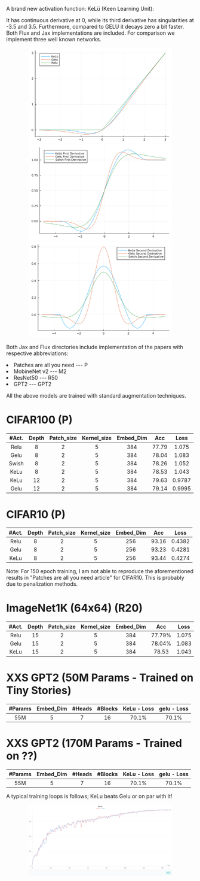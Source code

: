A brand new activation function: KeLü (Keen Learning Unit):

It has continuous derivative at 0, while its third derivative has singularities at -3.5 and 3.5. Furthermore, compared to GELU it decays zero a bit faster. Both Flux and Jax implementations are included. For comparison we implement three well known networks. 

<p align="center">

<img src="assets/comparison.png" width="384" class="left"/>

<img src="assets/comparison_derivatives.png" width="384" class="center"/>
<img src="assets/comparison_second_derivatives.png" width="384" class="right"/>
</p>

Both Jax and Flux directories include implementation of the papers with respective abbreviations:

<li> Patches are all you need --- P</li>
<li> MobineNet v2 --- M2</li>
<li> ResNet50 --- R50 </li>
<li> GPT2 --- GPT2 </li>

All the above models are trained with standard augmentation techniques.
</p>

# CIFAR100 (P)

| #Act.  |  Depth  | Patch_size | Kernel_size| Embed_Dim | Acc    | Loss     | 
| :---:  |  :-----:| :------:   | :------:   | :-----:   | :-----:| :-----:  | 
|  Relu  |  8      |  2         |     5      | 384       | 77.79  |  1.075   | 
|  Gelu  |  8      |  2         |     5      | 384       | 78.04  |  1.083   | 
|  Swish |  8      |  2         |     5      | 384       | 78.26  |  1.052   | 
|  KeLu  |  8      |  2         |     5      | 384       | 78.53  |  1.043   | 
|  KeLu  | 12      |  2         |     5      | 384       | 79.63  |  0.9787  | 
|  Gelu  | 12      |  2         |     5      | 384       | 79.14  |  0.9995  | 

# CIFAR10 (P)

| #Act.  |  Depth   | Patch_size | Kernel_size| Embed_Dim | Acc    | Loss     | 
| :---:  |  :-----: | :------:   | :------:   | :-----:   | :-----:| :-----:  | 
|  Relu  |  8       |  2         |     5      | 256       | 93.16  |  0.4382  | 
|  Gelu  |  8       |  2         |     5      | 256       | 93.23  |  0.4281  | 
|  KeLu  |  8       |  2         |     5      | 256       | 93.44  |  0.4274  | 

Note: For 150 epoch training, I am not able to reproduce the aforementioned results in "Patches are all you need article" for CIFAR10.
This is probably due to penalization methods.

# ImageNet1K (64x64) (R20)

| #Act.  |  Depth   | Patch_size | Kernel_size| Embed_Dim | Acc    | Loss     | 
| :---:  |  :-----: | :------:   | :------:   | :-----:   | :-----:| :-----:  | 
|  Relu  |  15      |  2         |     5      | 384       | 77.79% |  1.075   | 
|  Gelu  |  15      |  2         |     5      | 384       | 78.04% |  1.083   | 
|  KeLu  |  15      |  2         |     5      | 384       | 78.53  |  1.043   | 

# XXS GPT2 (50M Params - Trained on Tiny Stories)

|  #Params  | Embed_Dim| #Heads   |  #Blocks  |  KeLu - Loss | gelu - Loss| 
| :-------: | :-----:  | :------: | :------:  |  :-----:     |   :-----:  | 
|  55M      | 5        |  7       |  16       |  70.1%       | 70.1%      | 


# XXS GPT2 (170M Params - Trained on ??)

|  #Params  | Embed_Dim| #Heads   |  #Blocks  |  KeLu - Loss | gelu - Loss| 
| :-------: | :-----:  | :------: | :------:  |  :-----:     |   :-----:  | 
|  55M      | 5        |  7       |  16       |  70.1%       | 70.1%      | 


A typical training loops is follows; KeLu beats Gelu or on par with it!
<p align="center">
<img src="assets/KeLu_vs_Gelu.png" width="384" class="right"/>
</p>

